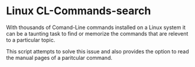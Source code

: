 # Linux CL-Commands-search

With thousands of Comand-Line commands installed on a Linux system it can be a taunting task 
to find or memorize the commands that are relevent to a particular topic.

This script attempts to solve this issue and also provides the option to 
read the manual pages of a paritcular command.
